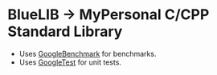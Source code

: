 # BlueLIB -> MyPersonal C/CPP Standard Library

- Uses [GoogleBenchmark](https://github.com/google/benchmark) for benchmarks.
- Uses [GoogleTest](https://github.com/google/googletest) for unit tests.
